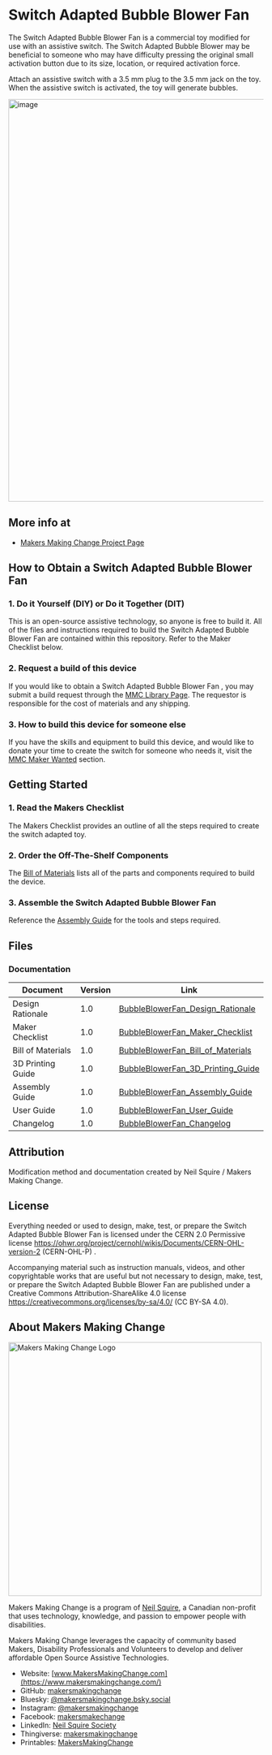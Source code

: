 # Switch Adapted Bubble Blower Fan
The Switch Adapted Bubble Blower Fan is a commercial toy modified for use with an assistive switch. The Switch Adapted Bubble Blower may be beneficial to someone who may have difficulty pressing the original small activation button due to its size, location, or required activation force.

Attach an assistive switch with a 3.5 mm plug to the 3.5 mm jack on the toy. When the assistive switch is activated, the toy will generate bubbles. 

<img width="658" height="793" alt="image" src="https://github.com/user-attachments/assets/c9e456b8-67e1-4f24-9a6f-59f57aff74f2" />


## More info at
- [Makers Making Change Project Page](https://makersmakingchange.com/project/switch-adapted-bubble-blower-fan/)



## How to Obtain a Switch Adapted Bubble Blower Fan
### 1. Do it Yourself (DIY) or Do it Together (DIT)

This is an open-source assistive technology, so anyone is free to build it. All of the files and instructions required to build the Switch Adapted Bubble Blower Fan are contained within this repository. Refer to the Maker Checklist below.

### 2. Request a build of this device

If you would like to obtain a Switch Adapted Bubble Blower Fan , you may submit a build request through the [MMC Library Page](https://makersmakingchange.com/project/switch-adapted-bubble-blower-fan/). The requestor is responsible for the cost of materials and any shipping.

### 3. How to build this device for someone else

If you have the skills and equipment to build this device, and would like to donate your time to create the switch for someone who needs it, visit the [MMC Maker Wanted](https://makersmakingchange.com/maker-wanted/) section.


## Getting Started

### 1. Read the Makers Checklist

The Makers Checklist provides an outline of all the steps required to create the switch adapted toy.

### 2. Order the Off-The-Shelf Components

The [Bill of Materials](https://github.com/makersmakingchange/Adapted-Toys/blob/fbb5f4c7a2e73e375d4c18f5000931a1d9781dcc/Toy_Instructions/Unavailable_Toys/Bubble_Toys/Play%20Day%20-%20Bubble%20Blower%20Fan/BubbleBlowerFan_BOM_v1.0.csv) lists all of the parts and components required to build the device.

### 3. Assemble the Switch Adapted Bubble Blower Fan

Reference the [Assembly Guide](https://github.com/makersmakingchange/Adapted-Toys/blob/e83be27dd523403fe3f2d48fcf537f965dd8a77c/Toy_Instructions/Unavailable_Toys/Bubble_Toys/Play%20Day%20-%20Bubble%20Blower%20Fan/BubbleBlowerFan_Assembly_Guide_v1.0.pdf) for the tools and steps required.

## Files
### Documentation
| Document             | Version | Link |
|----------------------|---------|------|
| Design Rationale     | 1.0     | [BubbleBlowerFan_Design_Rationale](https://github.com/makersmakingchange/Adapted-Toys/blob/e46ba5f5760e33e7418f5aa3d86151e65183b0c8/Toy_Instructions/Unavailable_Toys/Bubble_Toys/Play%20Day%20-%20Bubble%20Blower%20Fan/BubbleBlowerFan_Design_Rationale_v1.0.pdf)     |
| Maker Checklist      | 1.0     | [BubbleBlowerFan_Maker_Checklist](https://github.com/makersmakingchange/Adapted-Toys/blob/9e930d8d147ac692676a76877324dae8010c0487/Toy_Instructions/Unavailable_Toys/Bubble_Toys/Play%20Day%20-%20Bubble%20Blower%20Fan/BubbleBlowerFan_Maker_Checklist_v1.0.pdf)     |
| Bill of Materials    | 1.0     | [BubbleBlowerFan_Bill_of_Materials](https://github.com/makersmakingchange/Adapted-Toys/blob/fbb5f4c7a2e73e375d4c18f5000931a1d9781dcc/Toy_Instructions/Unavailable_Toys/Bubble_Toys/Play%20Day%20-%20Bubble%20Blower%20Fan/BubbleBlowerFan_BOM_v1.0.csv)     |
| 3D Printing Guide    | 1.0     | [BubbleBlowerFan_3D_Printing_Guide](/Documentation/BubbleBlowerFan_3D_Printing_Guide_v1.0.pdf)     |
| Assembly Guide       | 1.0     | [BubbleBlowerFan_Assembly_Guide](https://github.com/makersmakingchange/Adapted-Toys/blob/e83be27dd523403fe3f2d48fcf537f965dd8a77c/Toy_Instructions/Unavailable_Toys/Bubble_Toys/Play%20Day%20-%20Bubble%20Blower%20Fan/BubbleBlowerFan_Assembly_Guide_v1.0.pdf)     |
| User Guide           | 1.0     | [BubbleBlowerFan_User_Guide](/Documentation/BubbleBlowerFan_User_Guide_v1.0.pdf)    |
| Changelog            | 1.0     | [BubbleBlowerFan_Changelog](/Documentation/BubbleBlowerFan_Changelog_v1.0.pdf)     |


## Attribution
Modification method and documentation created by Neil Squire / Makers Making Change.

## License
Everything needed or used to design, make, test, or prepare the Switch Adapted Bubble Blower Fan is licensed under the CERN 2.0 Permissive license <https://ohwr.org/project/cernohl/wikis/Documents/CERN-OHL-version-2> (CERN-OHL-P) . 

Accompanying material such as instruction manuals, videos, and other copyrightable works that are useful but not necessary to design, make, test, or prepare the Switch Adapted Bubble Blower Fan are published under a Creative Commons Attribution-ShareAlike 4.0 license https://creativecommons.org/licenses/by-sa/4.0/ (CC BY-SA 4.0).

<!-- ABOUT MMC START -->
## About Makers Making Change
[<img src="https://raw.githubusercontent.com/makersmakingchange/makersmakingchange/main/img/mmc_logo.svg" width="500" alt="Makers Making Change Logo">](https://www.makersmakingchange.com/)

Makers Making Change is a program of [Neil Squire](https://www.neilsquire.ca/), a Canadian non-profit that uses technology, knowledge, and passion to empower people with disabilities.

Makers Making Change leverages the capacity of community based Makers, Disability Professionals and Volunteers to develop and deliver affordable Open Source Assistive Technologies.

 - Website: [www.MakersMakingChange.com](https://www.makersmakingchange.com/)
 - GitHub: [makersmakingchange](https://github.com/makersmakingchange)
 - Bluesky: [@makersmakingchange.bsky.social](https://bsky.app/profile/makersmakingchange.bsky.social)
 - Instagram: [@makersmakingchange](https://www.instagram.com/makersmakingchange)
 - Facebook: [makersmakechange](https://www.facebook.com/makersmakechange)
 - LinkedIn: [Neil Squire Society](https://www.linkedin.com/company/neil-squire-society/)
 - Thingiverse: [makersmakingchange](https://www.thingiverse.com/makersmakingchange/about)
 - Printables: [MakersMakingChange](https://www.printables.com/@MakersMakingChange)
